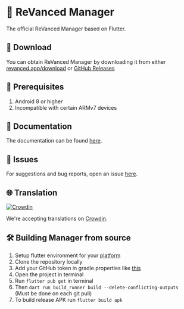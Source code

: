 # 💊 ReVanced Manager

The official ReVanced Manager based on Flutter.

## 🔽 Download

You can obtain ReVanced Manager by downloading it from either [revanced.app/download](https://revanced.app/download) or [GitHub Releases](https://github.com/ReVanced/revanced-manager/releases)

## 📝 Prerequisites

1. Android 8 or higher
2. Incompatible with certain ARMv7 devices

## 📃 Documentation
The documentation can be found [here](https://github.com/revanced/revanced-manager/tree/main/docs).

## 🔴 Issues

For suggestions and bug reports, open an issue [here](https://github.com/revanced/revanced-manager/issues/new/choose).

## 🌐 Translation

[![Crowdin](https://badges.crowdin.net/revanced/localized.svg)](https://crowdin.com/project/revanced)

We're accepting translations on [Crowdin](https://translate.revanced.app).

## 🛠️ Building Manager from source

1. Setup flutter environment for your [platform](https://docs.flutter.dev/get-started/install)
2. Clone the repository locally
3. Add your GitHub token in gradle.properties like [this](/docs/4_building.md)
4. Open the project in terminal
5. Run `flutter pub get` in terminal
6. Then `dart run build_runner build --delete-conflicting-outputs` (Must be done on each git pull)
7. To build release APK run `flutter build apk`
